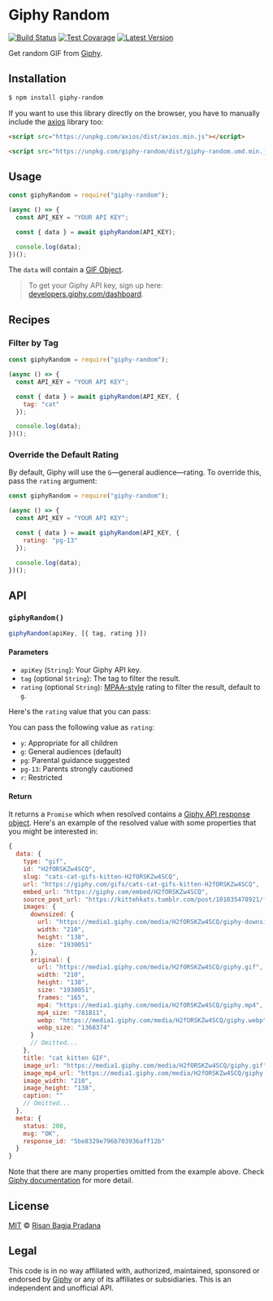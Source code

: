# Giphy Random

[![Build Status](https://badgen.net/travis/risan/giphy-random)](https://travis-ci.org/risan/giphy-random)
[![Test Covarage](https://badgen.net/codecov/c/github/risan/giphy-random)](https://codecov.io/gh/risan/giphy-random)
[![Latest Version](https://badgen.net/npm/v/giphy-random)](https://www.npmjs.com/package/giphy-random)

Get random GIF from [Giphy](https://giphy.com).

## Installation

```bash
$ npm install giphy-random
```

If you want to use this library directly on the browser, you have to manually include the [axios](https://github.com/axios/axios) library too:

```html
<script src="https://unpkg.com/axios/dist/axios.min.js"></script>

<script src="https://unpkg.com/giphy-random/dist/giphy-random.umd.min.js"></script>
```

## Usage

```js
const giphyRandom = require("giphy-random");

(async () => {
  const API_KEY = "YOUR API KEY";

  const { data } = await giphyRandom(API_KEY);

  console.log(data);
})();
```

The `data` will contain a [GIF Object](https://developers.giphy.com/docs/#gif-object).

> To get your Giphy API key, sign up here: [developers.giphy.com/dashboard](https://developers.giphy.com/dashboard/?create=true).

## Recipes

### Filter by Tag

```js
const giphyRandom = require("giphy-random");

(async () => {
  const API_KEY = "YOUR API KEY";

  const { data } = await giphyRandom(API_KEY, {
    tag: "cat"
  });

  console.log(data);
})();
```

### Override the Default Rating

By default, Giphy will use the `G`—general audience—rating. To override this, pass the `rating` argument:

```js
const giphyRandom = require("giphy-random");

(async () => {
  const API_KEY = "YOUR API KEY";

  const { data } = await giphyRandom(API_KEY, {
    rating: "pg-13"
  });

  console.log(data);
})();
```

## API

### `giphyRandom()`

```js
giphyRandom(apiKey, [{ tag, rating }])
```

#### Parameters

* `apiKey` (`String`): Your Giphy API key.
* `tag` (optional `String`): The tag to filter the result.
* `rating` (optional `String`): [MPAA-style](https://www.mpaa.org/wp-content/uploads/2013/11/film_ratings1.jpg) rating to filter the result, default to `g`.

Here's the `rating` value that you can pass:

You can pass the following value as `rating`:
* `y`: Appropriate for all children
* `g`: General audiences (default)
* `pg`: Parental guidance suggested
* `pg-13`: Parents strongly cautioned
* `r`: Restricted

#### Return

It returns a `Promise` which when resolved contains a [Giphy API response object](https://developers.giphy.com/docs/#sample-responses). Here's an example of the resolved value with some properties that you might be interested in:

```js
{
  data: {
    type: "gif",
    id: "H2fORSKZw4SCQ",
    slug: "cats-cat-gifs-kitten-H2fORSKZw4SCQ",
    url: "https://giphy.com/gifs/cats-cat-gifs-kitten-H2fORSKZw4SCQ",
    embed_url: "https://giphy.com/embed/H2fORSKZw4SCQ",
    source_post_url: "https://kittehkats.tumblr.com/post/101035478921/found-on-lh3-googleusercontent-com",
    images: {
      downsized: {
        url: "https://media1.giphy.com/media/H2fORSKZw4SCQ/giphy-downsized.gif",
        width: "210",
        height: "138",
        size: "1930051"
      },
      original: {
        url: "https://media1.giphy.com/media/H2fORSKZw4SCQ/giphy.gif",
        width: "210",
        height: "138",
        size: "1930051",
        frames: "165",
        mp4: "https://media1.giphy.com/media/H2fORSKZw4SCQ/giphy.mp4",
        mp4_size: "781811",
        webp: "https://media1.giphy.com/media/H2fORSKZw4SCQ/giphy.webp",
        webp_size: "1368374"
      }
      // Omitted...
    },
    title: "cat kitten GIF",
    image_url: "https://media1.giphy.com/media/H2fORSKZw4SCQ/giphy.gif",
    image_mp4_url: "https://media1.giphy.com/media/H2fORSKZw4SCQ/giphy.mp4",
    image_width: "210",
    image_height: "138",
    caption: ""
    // Omitted...
  },
  meta: {
    status: 200,
    msg: "OK",
    response_id: "5be8329e796b703936aff12b"
  }
}
```

Note that there are many properties omitted from the example above. Check [Giphy documentation](https://developers.giphy.com/docs/#gif-object) for more detail.

## License

[MIT](https://github.com/risan/giphy-random/blob/master/LICENSE) © [Risan Bagja Pradana](https://bagja.net)

## Legal

This code is in no way affiliated with, authorized, maintained, sponsored or endorsed by [Giphy](https://giphy.com) or any of its affiliates or subsidiaries. This is an independent and unofficial API.
